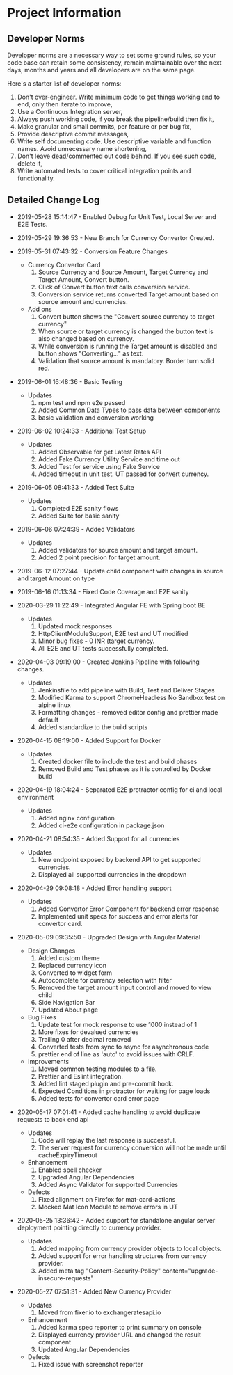 # Project Information

## Developer Norms

Developer norms are a necessary way to set some ground rules, so your code base can retain some consistency, remain maintainable over the next days, months and years and all developers are on the same page.

Here's a starter list of developer norms:

1. Don't over-engineer. Write minimum code to get things working end to end, only then iterate to improve,
2. Use a Continuous Integration server,
3. Always push working code, if you break the pipeline/build then fix it,
4. Make granular and small commits, per feature or per bug fix,
5. Provide descriptive commit messages,
6. Write self documenting code. Use descriptive variable and function names. Avoid unnecessary name shortening,
7. Don't leave dead/commented out code behind. If you see such code, delete it,
8. Write automated tests to cover critical integration points and functionality.

## Detailed Change Log

* 2019-05-28 15:14:47 - Enabled Debug for Unit Test, Local Server and E2E Tests.

* 2019-05-29 19:36:53 - New Branch for Currency Convertor Created.

* 2019-05-31 07:43:32 - Conversion Feature Changes

  * Currency Convertor Card
    1. Source Currency and Source Amount, Target Currency and Target Amount, Convert button.
    2. Click of Convert button text calls conversion service.
    3. Conversion service returns converted Target amount based on source amount and currencies.
  * Add ons
    1. Convert button shows the "Convert source currency to target currency"
    2. When source or target currency is changed the button text is also changed based on currency.
    3. While conversion is running the Target amount is disabled and button shows "Converting..." as text.
    4. Validation that source amount is mandatory. Border turn solid red.

* 2019-06-01 16:48:36 - Basic Testing

  * Updates
    1. npm test and npm e2e passed
    2. Added Common Data Types to pass data between components
    3. basic validation and conversion working

* 2019-06-02 10:24:33 - Additional Test Setup

  * Updates
    1. Added Observable for get Latest Rates API
    2. Added Fake Currency Utility Service and time out
    3. Added Test for service using Fake Service
    4. Added timeout in unit test. UT passed for convert currency.

* 2019-06-05 08:41:33 - Added Test Suite

  * Updates
    1. Completed E2E sanity flows
    2. Added Suite for basic sanity

* 2019-06-06 07:24:39 - Added Validators

  * Updates
    1. Added validators for source amount and target amount.
    2. Added 2 point precision for target amount.

* 2019-06-12 07:27:44 - Update child component with changes in source and target Amount on type

* 2019-06-16 01:13:34 - Fixed Code Coverage and E2E sanity

* 2020-03-29 11:22:49 - Integrated Angular FE with Spring boot BE

  * Updates
    1. Updated mock responses
    2. HttpClientModuleSupport, E2E test and UT modified
    3. Minor bug fixes - 0 INR (target currency.
    4. All E2E and UT tests successfully completed.

* 2020-04-03 09:19:00 - Created Jenkins Pipeline with following changes.

  * Updates
    1. Jenkinsfile to add pipeline with Build, Test and Deliver Stages
    2. Modified Karma to support ChromeHeadless No Sandbox test on alpine linux
    3. Formatting changes - removed editor config and prettier made default
    4. Added standardize to the build scripts

* 2020-04-15 08:19:00 - Added Support for Docker

  * Updates
    1. Created docker file to include the test and build phases
    2. Removed Build and Test phases as it is controlled by Docker build

* 2020-04-19 18:04:24 - Separated E2E protractor config for ci and local environment

  * Updates
    1. Added nginx configuration
    2. Added ci-e2e configuration in package.json

* 2020-04-21 08:54:35 - Added Support for all currencies

  * Updates
    1. New endpoint exposed by backend API to get supported currencies.
    2. Displayed all supported currencies in the dropdown

* 2020-04-29 09:08:18 - Added Error handling support

  * Updates
    1. Added Convertor Error Component for backend error response
    2. Implemented unit specs for success and error alerts for convertor card.

* 2020-05-09 09:35:50 - Upgraded Design with Angular Material

  * Design Changes
    1. Added custom theme
    2. Replaced currency icon
    3. Converted to widget form
    4. Autocomplete for currency selection with filter
    5. Removed the target amount input control and moved to view child
    6. Side Navigation Bar
    7. Updated About page
  * Bug Fixes
    1. Update test for mock response to use 1000 instead of 1
    2. More fixes for devalued currencies
    3. Trailing 0 after decimal removed
    4. Converted tests from sync to async for asynchronous code
    5. prettier end of line as 'auto' to avoid issues with CRLF.
  * Improvements
    1. Moved common testing modules to a file.
    2. Prettier and Eslint integration.
    3. Added lint staged plugin and pre-commit hook.
    4. Expected Conditions in protractor for waiting for page loads
    5. Added tests for convertor card error page

* 2020-05-17 07:01:41 - Added cache handling to avoid duplicate requests to back end api

  * Updates
    1. Code will replay the last response is successful.
    2. The server request for currency conversion will not be made until cacheExpiryTimeout
  * Enhancement
    1. Enabled spell checker
    2. Upgraded Angular Dependencies
    3. Added Async Validator for supported Currencies
  * Defects
    1. Fixed alignment on Firefox for mat-card-actions
    2. Mocked Mat Icon Module to remove errors in UT

* 2020-05-25 13:36:42 - Added support for standalone angular server deployment pointing directly to currency provider.

  * Updates
    1. Added mapping from currency provider objects to local objects.
    2. Added support for error handling structures from currency provider.
    3. Added meta tag "Content-Security-Policy" content="upgrade-insecure-requests"

* 2020-05-27 07:51:31 - Added New Currency Provider

  * Updates
    1. Moved from fixer.io to exchangeratesapi.io
  * Enhancement
    1. Added karma spec reporter to print summary on console
    2. Displayed currency provider URL and changed the result component
    3. Updated Angular Dependencies
  * Defects
    1. Fixed issue with screenshot reporter
